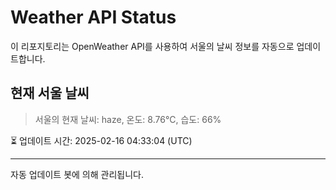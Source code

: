 
# Weather API Status

이 리포지토리는 OpenWeather API를 사용하여 서울의 날씨 정보를 자동으로 업데이트합니다.

## 현재 서울 날씨
> 서울의 현재 날씨: haze, 온도: 8.76°C, 습도: 66%

⏳ 업데이트 시간: 2025-02-16 04:33:04 (UTC)

---
자동 업데이트 봇에 의해 관리됩니다.
